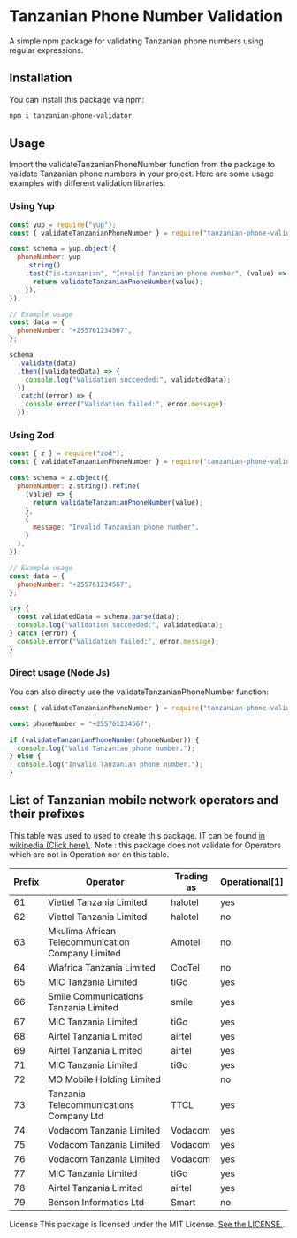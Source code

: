# Tanzanian Phone Number Validation

A simple npm package for validating Tanzanian phone numbers using regular expressions.

## Installation

You can install this package via npm:

```bash
npm i tanzanian-phone-validator
```

## Usage

Import the validateTanzanianPhoneNumber function from the package to validate Tanzanian phone numbers in your project. Here are some usage examples with different validation libraries:

### Using Yup

```js
const yup = require("yup");
const { validateTanzanianPhoneNumber } = require("tanzanian-phone-validation");

const schema = yup.object({
  phoneNumber: yup
    .string()
    .test("is-tanzanian", "Invalid Tanzanian phone number", (value) => {
      return validateTanzanianPhoneNumber(value);
    }),
});

// Example usage
const data = {
  phoneNumber: "+255761234567",
};

schema
  .validate(data)
  .then((validatedData) => {
    console.log("Validation succeeded:", validatedData);
  })
  .catch((error) => {
    console.error("Validation failed:", error.message);
  });
```

### Using Zod

```js
const { z } = require("zod");
const { validateTanzanianPhoneNumber } = require("tanzanian-phone-validation");

const schema = z.object({
  phoneNumber: z.string().refine(
    (value) => {
      return validateTanzanianPhoneNumber(value);
    },
    {
      message: "Invalid Tanzanian phone number",
    }
  ),
});

// Example usage
const data = {
  phoneNumber: "+255761234567",
};

try {
  const validatedData = schema.parse(data);
  console.log("Validation succeeded:", validatedData);
} catch (error) {
  console.error("Validation failed:", error.message);
}
```

### Direct usage (Node Js)

You can also directly use the validateTanzanianPhoneNumber function:

```js
const { validateTanzanianPhoneNumber } = require("tanzanian-phone-validation");

const phoneNumber = "+255761234567";

if (validateTanzanianPhoneNumber(phoneNumber)) {
  console.log("Valid Tanzanian phone number.");
} else {
  console.log("Invalid Tanzanian phone number.");
}
```

## List of Tanzanian mobile network operators and their prefixes

This table was used to used to create this package. IT can be found [in wikipedia (Click here).](https://en.wikipedia.org/wiki/Telephone_numbers_in_Tanzania).
Note : this package does not validate for Operators which are not in Operation nor on this table.

| Prefix | Operator                                          | Trading as | Operational[1] |
| ------ | ------------------------------------------------- | ---------- | -------------- |
| 61     | Viettel Tanzania Limited                          | halotel    | yes            |
| 62     | Viettel Tanzania Limited                          | halotel    | no             |
| 63     | Mkulima African Telecommunication Company Limited | Amotel     | no             |
| 64     | Wiafrica Tanzania Limited                         | CooTel     | no             |
| 65     | MIC Tanzania Limited                              | tiGo       | yes            |
| 66     | Smile Communications Tanzania Limited             | smile      | yes            |
| 67     | MIC Tanzania Limited                              | tiGo       | yes            |
| 68     | Airtel Tanzania Limited                           | airtel     | yes            |
| 69     | Airtel Tanzania Limited                           | airtel     | yes            |
| 71     | MIC Tanzania Limited                              | tiGo       | yes            |
| 72     | MO Mobile Holding Limited                         |            | no             |
| 73     | Tanzania Telecommunications Company Ltd           | TTCL       | yes            |
| 74     | Vodacom Tanzania Limited                          | Vodacom    | yes            |
| 75     | Vodacom Tanzania Limited                          | Vodacom    | yes            |
| 76     | Vodacom Tanzania Limited                          | Vodacom    | yes            |
| 77     | MIC Tanzania Limited                              | tiGo       | yes            |
| 78     | Airtel Tanzania Limited                           | airtel     | yes            |
| 79     | Benson Informatics Ltd                            | Smart      | no             |

License
This package is licensed under the MIT License. [See the LICENSE.](https://github.com/fredygerman/tanzanian-phone-validator/blob/main/LICENSE.md).
